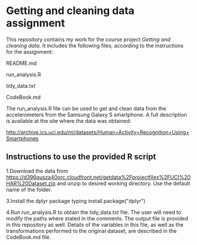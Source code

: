# Getting and cleaning data assignment

This repository contains my work for the course project *Getting and cleaning data*. It includes the following files, according to the instructions for the assignment:

README.md 

run_analysis.R 

tidy_data.txt 

CodeBook.md

The run_analysis.R file can be used to get and clean data from the accelerometers from the Samsung Galaxy S smartphone. A full description is available at the site where the data was obtained:

http://archive.ics.uci.edu/ml/datasets/Human+Activity+Recognition+Using+Smartphones 

## Instructions to use the provided R script 

1.Download the data from https://d396qusza40orc.cloudfront.net/getdata%2Fprojectfiles%2FUCI%20HAR%20Dataset.zip and unzip to desired working directory. Use the default name of the folder.

3.Install the dplyr package typing install.package("dplyr") 

4.Run run_analysis.R to obtain the tidy_data.txt file. The user will need to modify the paths where stated in the comments. The output file is provided in this repository as well. Details of the variables in this file, as well as the transformations performed to the original dataset, are described in the CodeBook.md file. 
